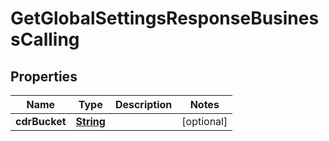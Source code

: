 

# GetGlobalSettingsResponseBusinessCalling


## Properties

| Name | Type | Description | Notes |
|------------ | ------------- | ------------- | -------------|
|**cdrBucket** | [**String**](String.md) |  |  [optional] |



